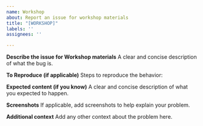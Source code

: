 ```yaml
---
name: Workshop
about: Report an issue for workshop materials
title: "[WORKSHOP]"
labels: ''
assignees: ''

---
```


**Describe the issue for Workshop materials**
A clear and concise description of what the bug is.

**To Reproduce (if applicable)**
Steps to reproduce the behavior:

**Expected content (if you know)**
A clear and concise description of what you expected to happen.

**Screenshots**
If applicable, add screenshots to help explain your problem.

**Additional context**
Add any other context about the problem here.
